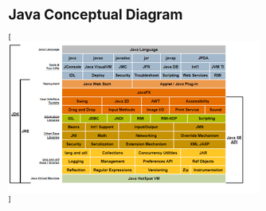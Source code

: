 # Java Conceptual Diagram

[![Image](https://github.com/sunilgowda67/images/blob/main/jcd.png "Java Conceptual Diagram")]
